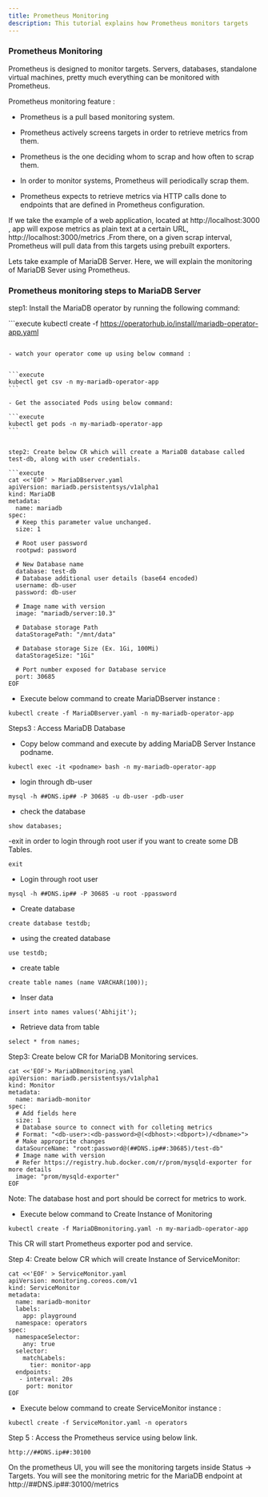 ```yaml
---
title: Prometheus Monitoring
description: This tutorial explains how Prometheus monitors targets
---
```


### Prometheus Monitoring


Prometheus is designed to monitor targets. Servers, databases, standalone virtual machines, pretty much everything can be monitored with Prometheus.

Prometheus monitoring feature :

- Prometheus is a pull based monitoring system.

- Prometheus actively screens targets in order to retrieve metrics from them.

- Prometheus is the one deciding whom to scrap and how often to scrap them.

- In order to monitor systems, Prometheus will periodically scrap them.

- Prometheus expects to retrieve metrics via HTTP calls done to endpoints that are defined in Prometheus configuration.


If we take the example of a web application, located at http://localhost:3000 , app will expose metrics as plain text at a certain URL, http://localhost:3000/metrics .From there, on a given scrap interval, Prometheus will pull data from this targets using  prebuilt exporters.


Lets take example of MariaDB Server. Here, we will explain the monitoring of MariaDB Sever using Prometheus. 


### Prometheus monitoring steps to MariaDB Server


step1:  Install the MariaDB operator by running the following command:

​```execute
kubectl create -f https://operatorhub.io/install/mariadb-operator-app.yaml             
```

- watch your operator come up using below command :


​```execute
kubectl get csv -n my-mariadb-operator-app
​```

- Get the associated Pods using below command:

​```execute
kubectl get pods -n my-mariadb-operator-app
​```


step2: Create below CR which will create a MariaDB database called test-db, along with user credentials.

```execute
cat <<'EOF' > MariaDBserver.yaml
apiVersion: mariadb.persistentsys/v1alpha1
kind: MariaDB
metadata:
  name: mariadb
spec:
  # Keep this parameter value unchanged.
  size: 1
  
  # Root user password
  rootpwd: password

  # New Database name
  database: test-db
  # Database additional user details (base64 encoded)
  username: db-user 
  password: db-user 

  # Image name with version
  image: "mariadb/server:10.3"

  # Database storage Path
  dataStoragePath: "/mnt/data" 

  # Database storage Size (Ex. 1Gi, 100Mi)
  dataStorageSize: "1Gi"

  # Port number exposed for Database service
  port: 30685
EOF
```

- Execute below command to create MariaDBserver instance :

```execute
kubectl create -f MariaDBserver.yaml -n my-mariadb-operator-app 
```


Steps3 : Access MariaDB Database 

- Copy below command and execute by adding MariaDB Server Instance podname.

```copycommand
kubectl exec -it <podname> bash -n my-mariadb-operator-app
```
- login through db-user 

```execute
mysql -h ##DNS.ip## -P 30685 -u db-user -pdb-user
```

- check the database 

```execute
show databases;
```

-exit in order to login through root user if you want to create some DB Tables.

```execute
exit
```

- Login through root user


```execute
mysql -h ##DNS.ip## -P 30685 -u root -ppassword
```


- Create database

```execute
create database testdb;
```

- using the created database 

```execute
use testdb;
```

- create table 

```execute
create table names (name VARCHAR(100));
```
- Inser data 

```execute
insert into names values('Abhijit');
```
- Retrieve data from table

```execute
select * from names;
```


Step3: Create below CR for MariaDB Monitoring services.

```execute
cat <<'EOF'> MariaDBmonitoring.yaml
apiVersion: mariadb.persistentsys/v1alpha1
kind: Monitor
metadata:
  name: mariadb-monitor
spec:
  # Add fields here
  size: 1
  # Database source to connect with for colleting metrics
  # Format: "<db-user>:<db-password>@(<dbhost>:<dbport>)/<dbname>">
  # Make approprite changes 
  dataSourceName: "root:password@(##DNS.ip##:30685)/test-db"
  # Image name with version
  # Refer https://registry.hub.docker.com/r/prom/mysqld-exporter for more details
  image: "prom/mysqld-exporter"
EOF
```

Note: The database host and port should be correct for metrics to work.


- Execute below command to Create Instance of Monitoring 

```execute
kubectl create -f MariaDBmonitoring.yaml -n my-mariadb-operator-app
```

This CR will start Prometheus exporter pod and service. 




Step 4: Create below CR which will create Instance of  ServiceMonitor:


```execute
cat <<'EOF' > ServiceMonitor.yaml
apiVersion: monitoring.coreos.com/v1
kind: ServiceMonitor
metadata:
  name: mariadb-monitor 
  labels:
    app: playground
  namespace: operators
spec:
  namespaceSelector:
    any: true
  selector:
    matchLabels:
      tier: monitor-app 
  endpoints:
   - interval: 20s
     port: monitor    
EOF
```


- Execute below command to create ServiceMonitor instance :


```execute
kubectl create -f ServiceMonitor.yaml -n operators
```

Step 5 : Access the Prometheus service using below link. 

```
http://##DNS.ip##:30100
```

On the prometheus UI, you will see the monitoring targets inside Status -> Targets.
You will see the monitoring metric for the MariaDB endpoint at http://##DNS.ip##:30100/metrics




